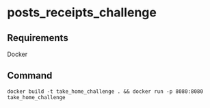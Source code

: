 # posts_receipts_challenge

## Requirements
Docker

## Command
```
docker build -t take_home_challenge . && docker run -p 8080:8080 take_home_challenge
```